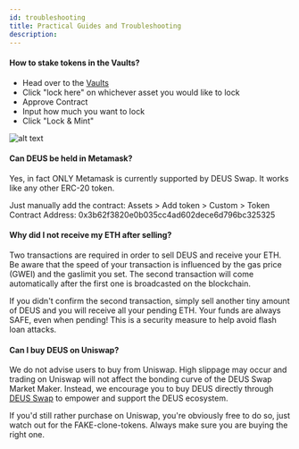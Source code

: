 ```yaml
---
id: troubleshooting
title: Practical Guides and Troubleshooting
description:
---
```


#### How to stake tokens in the Vaults?

- Head over to the [Vaults](https://app.deus.finance/vaults/)
- Click "lock here" on whichever asset you would like to lock
- Approve Contract
- Input how much you want to lock
- Click "Lock & Mint"

![alt text](https://i.ibb.co/Hxn9RtS/image.png "Logo Title Text 1")

#### Can DEUS be held in Metamask? 
Yes, in fact ONLY Metamask is currently supported by DEUS Swap. It works like any other ERC-20 token. 

Just manually add the contract:
Assets > Add token > Custom > Token Contract Address: 0x3b62f3820e0b035cc4ad602dece6d796bc325325

#### Why did I not receive my ETH after selling?
Two transactions are required in order to sell DEUS and receive your ETH. Be aware that the speed of your transaction is influenced by the gas price (GWEI) and the gaslimit you set. The second transaction will come automatically after the first one is broadcasted on the blockchain. 

If you didn't confirm the second transaction, simply sell another tiny amount of DEUS and you will receive all your pending ETH. Your funds are always SAFE, even when pending! This is a security measure to help avoid flash loan attacks.

#### Can I buy DEUS on Uniswap?
We do not advise users to buy from Uniswap. High slippage may occur and trading on Uniswap will not affect the bonding curve of the DEUS Swap Market Maker. Instead, we encourage you to buy DEUS directly through [DEUS Swap](https://app.deus.finance/swap) to empower and support the DEUS ecosystem. 

If you'd still rather purchase on Uniswap, you're obviously free to do so, just watch out for the FAKE-clone-tokens. Always make sure you are buying the right one.
